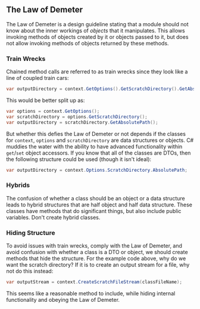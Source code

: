 ## The Law of Demeter

The Law of Demeter is a design guideline stating that a module should not know about the inner
workings of _objects_ that it manipulates.
This allows invoking methods of objects created by it or objects passed to it, but does not allow
invoking methods of objects returned by these methods.

### Train Wrecks

Chained method calls are referred to as train wrecks since they look like a line of
coupled train cars:

```csharp
var outputDirectory = context.GetOptions().GetScratchDirectory().GetAbsolutePath();
```

This would be better split up as:

```csharp
var options = context.GetOptions();
var scratchDirectory = options.GetScratchDirectory();
var outputDirectory = scratchDirectory.GetAbsolutePath();
```

But whether this defies the Law of Demeter or not depends if the classes for `context`, `options`
and `scratchDirectory` are data structures or objects.
C# muddies the water with the ability to have advanced functionality within `get`/`set` object
accessors.
If you know that all of the classes are DTOs, then the following structure could be used
(though it isn't ideal):

```csharp
var outputDirectory = context.Options.ScratchDirectory.AbsolutePath;
```

### Hybrids

The confusion of whether a class should be an object or a data structure leads to hybrid
structures that are half object and half data structure.
These classes have methods that do significant things, but also include public variables.
Don't create hybrid classes.

### Hiding Structure

To avoid issues with train wrecks, comply with the Law of Demeter, and avoid confusion with
whether a class is a DTO or object, we should create methods that hide the structure.
For the example code above, why do we want the scratch directory?
If it is to create an output stream for a file, why not do this instead:

```csharp
var outputStream = context.CreateScratchFileStream(classFileName);
```

This seems like a reasonable method to include, while hiding internal functionality and obeying
the Law of Demeter.
